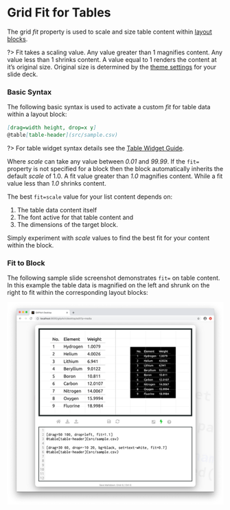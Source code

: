 # Grid Fit for Tables

The grid *fit* property is used to scale and size table content within [layout blocks](/grid-layouts/drag-and-drop.md).

?> Fit takes a scaling value. Any value greater than 1 magnifies content. Any value less than 1 shrinks content. A value equal to 1 renders the content at it’s original size. Original size is determined by the [theme settings](/theme/template.md) for your slide deck.

### Basic Syntax

The following basic syntax is used to activate a custom *fit* for table data within a layout block:

```markdown
[drag=width height, drop=x y]
@table[table-header](src/sample.csv)
```

?> For table widget syntax details see the [Table Widget Guide](/media/table-data.md).

Where *scale* can take any value between *0.01* and *99.99*. If the `fit=` property is not specified for a block then the block automatically inherits the default *scale* of 1.0. A fit value greater than *1.0* magnifies content. While a fit value less than *1.0* shrinks content.

The best `fit=scale` value for your list content depends on:

1. The table data content itself
2. The font active for that table content and
3. The dimensions of the target block.

Simply experiment with *scale* values to find the best fit for your content within the block.

### Fit to Block

The following sample slide screenshot demonstrates `fit=` on table content. In this example the table data is magnified on the left and shrunk on the right to fit within the corresponding layout blocks:

![Sample screenshot demonstrating the use of fit for table data](../_images/gitpitch-grid-layouts-fit-table-data.png)

